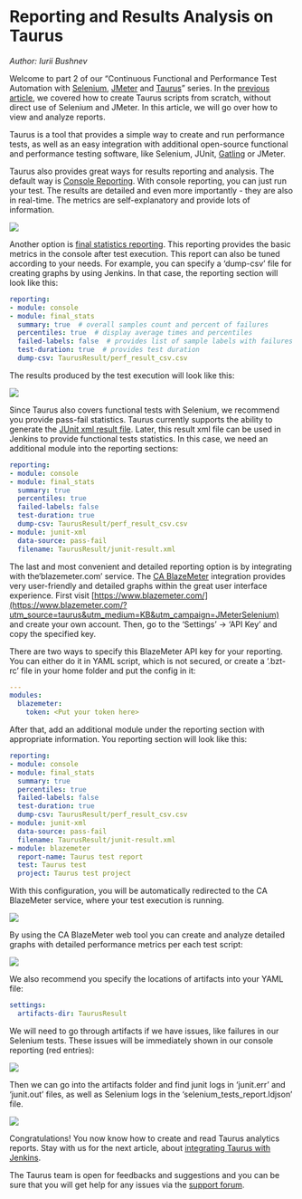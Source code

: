 # Reporting and Results Analysis on Taurus

_Author: Iurii Bushnev_

Welcome to part 2 of our “Continuous Functional and Performance Test Automation with [Selenium](https://www.blazemeter.com/blog/how-automate-testing-using-selenium-webdriver-jenkins-and-allure?utm_source=taurus&utm_medium=KB&utm_campaign=JMeterSelenium), [JMeter](https://www.blazemeter.com/jmeter-load-testing?utm_source=taurus&utm_medium=KB&utm_campaign=JMeterSelenium) and [Taurus](http://gettaurus.org/?utm_source=taurus&utm_medium=KB&utm_campaign=JMeterSelenium)” series. In the [previous article](http://gettaurus.org/kb/Scripting/?utm_source=taurus&utm_medium=KB&utm_campaign=JMeterSelenium), we covered how to create Taurus scripts from scratch, without direct use of Selenium and JMeter. In this article, we will go over how to view and analyze reports.

Taurus is a tool that provides a simple way to create and run performance tests, as well as an easy integration with additional open-source functional and performance testing software, like Selenium, JUnit, [Gatling](http://gatling.io/) or JMeter.

Taurus also provides great ways for results reporting and analysis. The default way is [Console Reporting](http://gettaurus.org/docs/Reporting/#Console-Reporter?utm_source=taurus&utm_medium=KB&utm_campaign=JMeterSelenium). With console reporting, you can just run your test. The results are detailed and even more importantly - they are also in real-time. The metrics are self-explanatory and provide lots of information.

![](console6.png)

Another option is [final statistics reporting](http://gettaurus.org/docs/Reporting/#Final-Stats-Reporter?utm_source=taurus&utm_medium=KB&utm_campaign=JMeterSelenium). This reporting provides the basic metrics in the console after test execution. This report can also be tuned according to your needs. For example, you can specify a ‘dump-csv’ file for creating graphs by using Jenkins. In that case, the reporting section will look like this:

```yaml
reporting:
- module: console
- module: final_stats
  summary: true  # overall samples count and percent of failures
  percentiles: true  # display average times and percentiles
  failed-labels: false  # provides list of sample labels with failures
  test-duration: true  # provides test duration
  dump-csv: TaurusResult/perf_result_csv.csv
```

The results produced by the test execution will look like this:

![](console7.png)

Since Taurus also covers functional tests with Selenium, we recommend you provide pass-fail statistics. Taurus currently supports the ability to generate the [JUnit xml result file](http://gettaurus.org/docs/Reporting/#JUnit-XML-Reporter?utm_source=taurus&utm_medium=KB&utm_campaign=JMeterSelenium). Later, this result xml file can be used in Jenkins to provide functional tests statistics. In this case, we need an additional module into the reporting sections:

```yaml
reporting:
- module: console
- module: final_stats
  summary: true
  percentiles: true
  failed-labels: false   
  test-duration: true
  dump-csv: TaurusResult/perf_result_csv.csv
- module: junit-xml
  data-source: pass-fail
  filename: TaurusResult/junit-result.xml
```

The last and most convenient and detailed reporting option is by integrating with the‘blazemeter.com’ service. The [CA BlazeMeter](http://gettaurus.org/docs/Reporting/#BlazeMeter-Reporter?utm_source=taurus&utm_medium=KB&utm_campaign=JMeterSelenium) integration provides very user-friendly and detailed graphs within the great user interface experience. First visit [https://www.blazemeter.com/](https://www.blazemeter.com/?utm_source=taurus&utm_medium=KB&utm_campaign=JMeterSelenium) and create your own account.  Then, go to the ‘Settings’ -> ‘API Key’ and copy the specified key.

There are two ways to specify this BlazeMeter API key for your reporting. You can either do it in YAML script, which is not secured, or create a ‘.bzt-rc’ file in your home folder and put the config in it:

```yaml
---
modules:
  blazemeter:
    token: <Put your token here>
```

After that, add an additional module under the reporting section with appropriate information. You reporting section will look like this:

```yaml
reporting:
- module: console
- module: final_stats
  summary: true
  percentiles: true 
  failed-labels: false
  test-duration: true
  dump-csv: TaurusResult/perf_result_csv.csv
- module: junit-xml
  data-source: pass-fail
  filename: TaurusResult/junit-result.xml
- module: blazemeter
  report-name: Taurus test report
  test: Taurus test
  project: Taurus test project
```

With this configuration, you will be automatically redirected to the CA BlazeMeter service, where your test execution is running.

![](blazemeter2.png)

By using the CA BlazeMeter web tool you can create and analyze detailed graphs with detailed performance metrics per each test script:

![](blazemeter3.png)

We also recommend you specify the locations of artifacts into your YAML file:

```yaml
settings:
  artifacts-dir: TaurusResult
```

We will need to go through artifacts if we have issues, like failures in our Selenium tests. These issues will be immediately shown in our console reporting (red entries):

![](console8.png)

Then we can go into the artifacts folder and find junit logs in ‘junit.err’ and ‘junit.out’ files, as well as Selenium logs in the ‘selenium_tests_report.ldjson’ file.

![](selenium-ldjson.png)

Congratulations! You now know how to create and read Taurus analytics reports. Stay with us for the next article, about [integrating Taurus with Jenkins](Jenkins.md).

The Taurus team is open for feedbacks and suggestions and you can be sure that you will get help for any issues via the [support forum](https://groups.google.com/forum/#!forum/codename-taurus).
